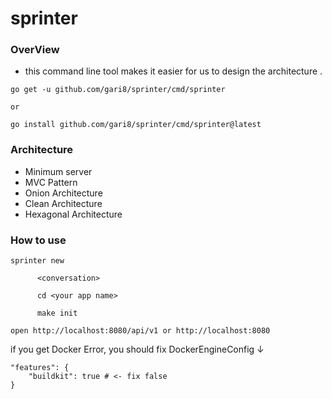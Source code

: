 # sprinter

### OverView

- this command line tool makes it easier for us to design the architecture .

```
go get -u github.com/gari8/sprinter/cmd/sprinter

or 

go install github.com/gari8/sprinter/cmd/sprinter@latest
```

### Architecture

- Minimum server
- MVC Pattern
- Onion Architecture
- Clean Architecture
- Hexagonal Architecture

### How to use

```
sprinter new

      <conversation>

      cd <your app name>
      
      make init
```

```
open http://localhost:8080/api/v1 or http://localhost:8080
```

if you get Docker Error, you should fix DockerEngineConfig ↓
```
"features": {
    "buildkit": true # <- fix false
}
```
